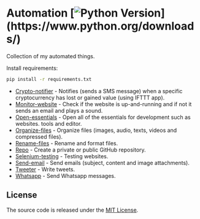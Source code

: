 # Automation [![Python Version](https://img.shields.io/badge/python-3.6.1-brightgreen.svg?)](https://www.python.org/downloads/)

Collection of my automated things.

Install requirements:

```sh
pip install -r requirements.txt
```

- [Crypto-notifier](https://github.com/endormi/automation/blob/master/crypto-notifier/lc.py) - Notifies (sends a SMS message) when a specific cryptocurrency has lost or gained value (using IFTTT app).
- [Monitor-website](https://github.com/endormi/automation/blob/master/monitor-website/web.py) - Check if the website is up-and-running and if not it sends an email and plays a sound.
- [Open-essentials](https://github.com/endormi/automation/blob/master/open-essentials/essentials.py) - Open all of the essentials for development such as websites. tools and editor.
- [Organize-files](https://github.com/endormi/automation/blob/master/organize-files/organizer.py) - Organize files (images, audio, texts, videos and compressed files).
- [Rename-files](https://github.com/endormi/automation/blob/master/rename-files/rename-files.py) - Rename and format files.
- [Repo](https://github.com/endormi/automation/tree/master/repo) - Create a private or public GitHub repository.
- [Selenium-testing](https://github.com/endormi/automation/tree/master/selenium-testing) - Testing websites.
- [Send-email](https://github.com/endormi/automation/blob/master/send-email/email.py) - Send emails (subject, content and image attachments).
- [Tweeter](https://github.com/endormi/automation/blob/master/tweeter/tweet.py) - Write tweets.
- [Whatsapp](https://github.com/endormi/automation/tree/master/whatsapp) - Send Whatsapp messages.

## License

The source code is released under the [MIT License](https://github.com/endormi/automation/blob/master/LICENSE).
